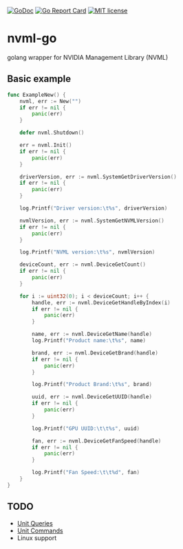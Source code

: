 [![GoDoc](https://godoc.org/github.com/mxpv/nvml-go?status.svg)](https://godoc.org/github.com/mxpv/nvml-go/)
[![Go Report Card](https://goreportcard.com/badge/github.com/mxpv/nvml-go)](https://goreportcard.com/report/github.com/mxpv/nvml-go)
[![MIT license](https://img.shields.io/badge/license-MIT-blue.svg)](./LICENSE)

# nvml-go
golang wrapper for NVIDIA Management Library (NVML)

## Basic example ##

```go
func ExampleNew() {
	nvml, err := New("")
	if err != nil {
		panic(err)
	}

	defer nvml.Shutdown()

	err = nvml.Init()
	if err != nil {
		panic(err)
	}

	driverVersion, err := nvml.SystemGetDriverVersion()
	if err != nil {
		panic(err)
	}

	log.Printf("Driver version:\t%s", driverVersion)

	nvmlVersion, err := nvml.SystemGetNVMLVersion()
	if err != nil {
		panic(err)
	}

	log.Printf("NVML version:\t%s", nvmlVersion)

	deviceCount, err := nvml.DeviceGetCount()
	if err != nil {
		panic(err)
	}

	for i := uint32(0); i < deviceCount; i++ {
		handle, err := nvml.DeviceGetHandleByIndex(i)
		if err != nil {
			panic(err)
		}

		name, err := nvml.DeviceGetName(handle)
		log.Printf("Product name:\t%s", name)

		brand, err := nvml.DeviceGetBrand(handle)
		if err != nil {
			panic(err)
		}

		log.Printf("Product Brand:\t%s", brand)

		uuid, err := nvml.DeviceGetUUID(handle)
		if err != nil {
			panic(err)
		}

		log.Printf("GPU UUID:\t\t%s", uuid)

		fan, err := nvml.DeviceGetFanSpeed(handle)
		if err != nil {
			panic(err)
		}

		log.Printf("Fan Speed:\t\t%d", fan)
	}
}
```


## TODO ##
- [Unit Queries](http://docs.nvidia.com/deploy/nvml-api/group__nvmlUnitQueries.html)
- [Unit Commands](http://docs.nvidia.com/deploy/nvml-api/group__nvmlDeviceCommands.html)
- Linux support